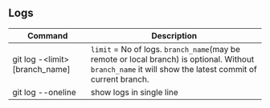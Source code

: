 ## Logs

| Command | Description |
|---------|-------------- |
| git log -\<limit\> [branch_name] | `limit` = No of logs. `branch_name`(may be remote or local branch) is optional. Without `branch_name` it will show the latest commit of current branch. |
| git log --oneline | show logs in single line |